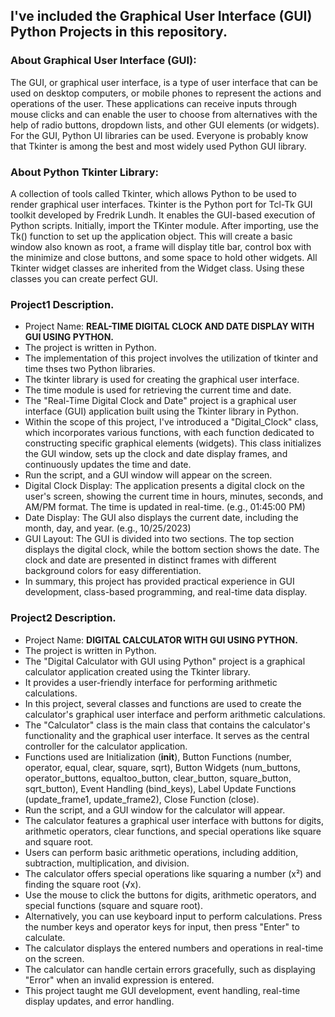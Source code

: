 ## I've included the Graphical User Interface (GUI) Python Projects in this repository.

### About Graphical User Interface (GUI): 
The GUI, or graphical user interface, is a type of user interface that can be used on desktop computers, or mobile phones to represent the actions and operations of the user. These applications can receive inputs through mouse clicks and can enable the user to choose from alternatives with the help of radio buttons, dropdown lists, and other GUI elements (or widgets). For the GUI, Python UI libraries can be used. Everyone is probably know that Tkinter is among the best and most widely used Python GUI library. 

### About Python Tkinter Library:

A collection of tools called Tkinter, which allows Python to be used to render graphical user interfaces. Tkinter is the Python port for Tcl-Tk GUI toolkit developed by Fredrik Lundh. It enables the GUI-based execution of Python scripts. Initially, import the TKinter module. After importing, use the Tk() function to set up the application object. This will create a basic window also known as root, a frame will display title bar, control box with the minimize and close buttons, and some space to hold other widgets. All Tkinter widget classes are inherited from the Widget class. Using these classes you can create perfect GUI. 

### Project1 Description. 
- Project Name: **REAL-TIME DIGITAL CLOCK AND DATE DISPLAY WITH GUI USING PYTHON.**
- The project is written in Python. 
- The implementation of this project involves the utilization of tkinter and time thses two Python libraries.
- The tkinter library is used for creating the graphical user interface.
- The time module is used for retrieving the current time and date.
- The "Real-Time Digital Clock and Date" project is a graphical user interface (GUI) application built using the Tkinter library in Python.
- Within the scope of this project, I've introduced a "Digital_Clock" class, which incorporates various functions, with each function dedicated to constructing specific graphical elements (widgets). This class initializes the GUI window, sets up the clock and date display frames, and continuously updates the time and date.
- Run the script, and a GUI window will appear on the screen. 
- Digital Clock Display: The application presents a digital clock on the user's screen, showing the current time in hours, minutes, seconds, and AM/PM format. The time is updated in real-time. (e.g., 01:45:00 PM) 
- Date Display: The GUI also displays the current date, including the month, day, and year. (e.g., 10/25/2023) 
- GUI Layout: The GUI is divided into two sections. The top section displays the digital clock, while the bottom section shows the date. The clock and date are presented in distinct frames with different background colors for easy differentiation.
- In summary, this project has provided practical experience in GUI development, class-based programming, and real-time data display.

### Project2 Description. 
- Project Name: **DIGITAL CALCULATOR WITH GUI USING PYTHON.**
- The project is written in Python.
- The "Digital Calculator with GUI using Python" project is a graphical calculator application created using the Tkinter library.
- It provides a user-friendly interface for performing arithmetic calculations.
- In this project, several classes and functions are used to create the calculator's graphical user interface and perform arithmetic calculations.
- The "Calculator" class is the main class that contains the calculator's functionality and the graphical user interface. It serves as the central controller for the calculator application.
- Functions used are Initialization (__init__), Button Functions (number, operator, equal, clear, square, sqrt), Button Widgets (num_buttons, operator_buttons, equaltoo_button, clear_button, square_button, sqrt_button), Event Handling (bind_keys), Label Update Functions (update_frame1, update_frame2), Close Function (close).
- Run the script, and a GUI window for the calculator will appear.
- The calculator features a graphical user interface with buttons for digits, arithmetic operators, clear functions, and special operations like square and square root.
- Users can perform basic arithmetic operations, including addition, subtraction, multiplication, and division.
- The calculator offers special operations like squaring a number (x²) and finding the square root (√x).
- Use the mouse to click the buttons for digits, arithmetic operators, and special functions (square and square root).
- Alternatively, you can use keyboard input to perform calculations. Press the number keys and operator keys for input, then press "Enter" to calculate.
- The calculator displays the entered numbers and operations in real-time on the screen.
- The calculator can handle certain errors gracefully, such as displaying "Error" when an invalid expression is entered.
- This project taught me GUI development, event handling, real-time display updates, and error handling.
